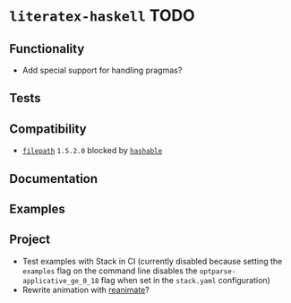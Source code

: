 # `literatex-haskell` TODO

## Functionality

* Add special support for handling pragmas?

## Tests

## Compatibility

* [`filepath`](https://hackage.haskell.org/package/filepath)
  `1.5.2.0` blocked by
  [`hashable`](https://hackage.haskell.org/package/hashable)

## Documentation

## Examples

## Project

* Test examples with Stack in CI (currently disabled because setting the
  `examples` flag on the command line disables the
  `optparse-applicative_ge_0_18` flag when set in the `stack.yaml`
  configuration)
* Rewrite animation with [reanimate](https://github.com/reanimate/reanimate)?
